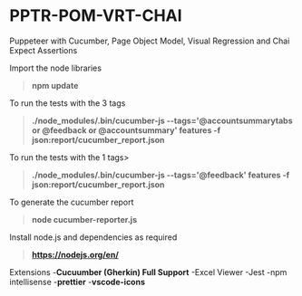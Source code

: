 # PPTR-POM-VRT-CHAI
Puppeteer with Cucumber, Page Object Model, Visual Regression and Chai Expect Assertions

Import the node libraries
>__npm update__

To run the tests with the 3 tags
>__./node_modules/.bin/cucumber-js --tags='@accountsummarytabs or @feedback or @accountsummary'  features -f json:report/cucumber_report.json__

To run the tests with the 1 tags>
>__./node_modules/.bin/cucumber-js --tags='@feedback'  features -f json:report/cucumber_report.json__

To generate the cucumber report
>__node cucumber-reporter.js__

Install node.js and dependencies as required
>__https://nodejs.org/en/__

Extensions
-__Cucuumber (Gherkin) Full Support__
-Excel Viewer
-Jest
-npm intellisense
-__prettier__
-__vscode-icons__
